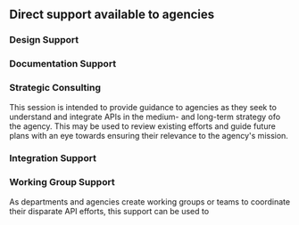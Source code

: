 
## Direct support available to agencies 




### Design Support


### Documentation Support 


### Strategic Consulting 

This session is intended to provide guidance to agencies as they seek to understand and integrate APIs in the medium- and long-term strategy ofo the agency.  This may be used to review existing efforts and guide future plans with an eye towards ensuring their relevance to the agency's mission.  

### Integration Support 


### Working Group Support 

As departments and agencies create working groups or teams to coordinate their disparate API efforts, this support can be used to 


